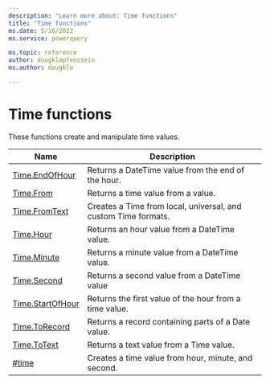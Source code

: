 ```yaml
---
description: "Learn more about: Time functions"
title: "Time functions"
ms.date: 5/16/2022
ms.service: powerquery

ms.topic: reference
author: dougklopfenstein
ms.author: dougklo

---
```

# Time functions

These functions create and manipulate time values.

|Name|Description|
|------------|---------------|
|[Time.EndOfHour](time-endofhour.md)|Returns a DateTime value from the end of the hour.|
|[Time.From](time-from.md)|Returns a time value from a value.|
|[Time.FromText](time-fromtext.md)|Creates a Time from local, universal, and custom Time formats.|
|[Time.Hour](time-hour.md)|Returns an hour value from a DateTime value.|
|[Time.Minute](time-minute.md)|Returns a minute value from a DateTime value.|
|[Time.Second](time-second.md)|Returns a second value from a DateTime value|
|[Time.StartOfHour](time-startofhour.md)|Returns the first value of the hour from a time value.|
|[Time.ToRecord](time-torecord.md)|Returns a record containing parts of a Date value.|
|[Time.ToText](time-totext.md)|Returns a text value from a Time value.|
|[#time](sharptime.md)|Creates a time value from hour, minute, and second.|

